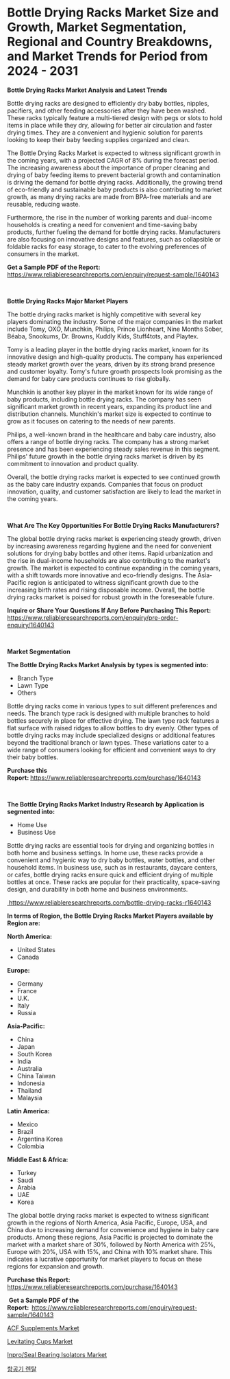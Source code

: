 <p><h1>Bottle Drying Racks Market Size and Growth, Market Segmentation, Regional and Country Breakdowns, and Market Trends for Period from 2024 -  2031</h1></p><p><strong>Bottle Drying Racks Market Analysis and Latest Trends</strong></p>
<p><p>Bottle drying racks are designed to efficiently dry baby bottles, nipples, pacifiers, and other feeding accessories after they have been washed. These racks typically feature a multi-tiered design with pegs or slots to hold items in place while they dry, allowing for better air circulation and faster drying times. They are a convenient and hygienic solution for parents looking to keep their baby feeding supplies organized and clean.</p><p>The Bottle Drying Racks Market is expected to witness significant growth in the coming years, with a projected CAGR of 8% during the forecast period. The increasing awareness about the importance of proper cleaning and drying of baby feeding items to prevent bacterial growth and contamination is driving the demand for bottle drying racks. Additionally, the growing trend of eco-friendly and sustainable baby products is also contributing to market growth, as many drying racks are made from BPA-free materials and are reusable, reducing waste.</p><p>Furthermore, the rise in the number of working parents and dual-income households is creating a need for convenient and time-saving baby products, further fueling the demand for bottle drying racks. Manufacturers are also focusing on innovative designs and features, such as collapsible or foldable racks for easy storage, to cater to the evolving preferences of consumers in the market.</p></p>
<p><strong>Get a Sample PDF of the Report:&nbsp;</strong> <a href="https://www.reliableresearchreports.com/enquiry/request-sample/1640143">https://www.reliableresearchreports.com/enquiry/request-sample/1640143</a></p>
<p>&nbsp;</p>
<p><strong>Bottle Drying Racks Major Market Players</strong></p>
<p><p>The bottle drying racks market is highly competitive with several key players dominating the industry. Some of the major companies in the market include Tomy, OXO, Munchkin, Philips, Prince Lionheart, Nine Months Sober, Béaba, Snookums, Dr. Browns, Kuddly Kids, Stuff4tots, and Playtex.</p><p>Tomy is a leading player in the bottle drying racks market, known for its innovative design and high-quality products. The company has experienced steady market growth over the years, driven by its strong brand presence and customer loyalty. Tomy's future growth prospects look promising as the demand for baby care products continues to rise globally.</p><p>Munchkin is another key player in the market known for its wide range of baby products, including bottle drying racks. The company has seen significant market growth in recent years, expanding its product line and distribution channels. Munchkin's market size is expected to continue to grow as it focuses on catering to the needs of new parents.</p><p>Philips, a well-known brand in the healthcare and baby care industry, also offers a range of bottle drying racks. The company has a strong market presence and has been experiencing steady sales revenue in this segment. Philips' future growth in the bottle drying racks market is driven by its commitment to innovation and product quality.</p><p>Overall, the bottle drying racks market is expected to see continued growth as the baby care industry expands. Companies that focus on product innovation, quality, and customer satisfaction are likely to lead the market in the coming years.</p></p>
<p>&nbsp;</p>
<p><strong>What Are The Key Opportunities For Bottle Drying Racks Manufacturers?</strong></p>
<p><p>The global bottle drying racks market is experiencing steady growth, driven by increasing awareness regarding hygiene and the need for convenient solutions for drying baby bottles and other items. Rapid urbanization and the rise in dual-income households are also contributing to the market's growth. The market is expected to continue expanding in the coming years, with a shift towards more innovative and eco-friendly designs. The Asia-Pacific region is anticipated to witness significant growth due to the increasing birth rates and rising disposable income. Overall, the bottle drying racks market is poised for robust growth in the foreseeable future.</p></p>
<p><strong>Inquire or Share Your Questions If Any Before Purchasing This Report:</strong> <a href="https://www.reliableresearchreports.com/enquiry/pre-order-enquiry/1640143">https://www.reliableresearchreports.com/enquiry/pre-order-enquiry/1640143</a></p>
<p>&nbsp;</p>
<p><strong>Market Segmentation</strong></p>
<p><strong>The Bottle Drying Racks Market Analysis by types is segmented into:</strong></p>
<p><ul><li>Branch Type</li><li>Lawn Type</li><li>Others</li></ul></p>
<p><p>Bottle drying racks come in various types to suit different preferences and needs. The branch type rack is designed with multiple branches to hold bottles securely in place for effective drying. The lawn type rack features a flat surface with raised ridges to allow bottles to dry evenly. Other types of bottle drying racks may include specialized designs or additional features beyond the traditional branch or lawn types. These variations cater to a wide range of consumers looking for efficient and convenient ways to dry their baby bottles.</p></p>
<p><strong>Purchase this Report:&nbsp;</strong><a href="https://www.reliableresearchreports.com/purchase/1640143">https://www.reliableresearchreports.com/purchase/1640143</a></p>
<p>&nbsp;</p>
<p><strong>The Bottle Drying Racks Market Industry Research by Application is segmented into:</strong></p>
<p><ul><li>Home Use</li><li>Business Use</li></ul></p>
<p><p>Bottle drying racks are essential tools for drying and organizing bottles in both home and business settings. In home use, these racks provide a convenient and hygienic way to dry baby bottles, water bottles, and other household items. In business use, such as in restaurants, daycare centers, or cafes, bottle drying racks ensure quick and efficient drying of multiple bottles at once. These racks are popular for their practicality, space-saving design, and durability in both home and business environments.</p></p>
<p><a href="https://www.reliableresearchreports.com/bottle-drying-racks-r1640143">&nbsp;https://www.reliableresearchreports.com/bottle-drying-racks-r1640143</a></p>
<p><strong>In terms of Region, the Bottle Drying Racks Market Players available by Region are:</strong></p>
<p>
    <p> <strong> North America: </strong>
        <ul>
            <li>United States</li>
            <li>Canada</li>
        </ul>
        </p> 
    <p> <strong> Europe: </strong>
        <ul>
            <li>Germany</li>
            <li>France</li>
            <li>U.K.</li>
            <li>Italy</li>
            <li>Russia</li>
        </ul>
        </p> 
    <p> <strong> Asia-Pacific: </strong>
        <ul>
            <li>China</li>
            <li>Japan</li>
            <li>South Korea</li>
            <li>India</li>
            <li>Australia</li>
            <li>China Taiwan</li>
            <li>Indonesia</li>
            <li>Thailand</li>
            <li>Malaysia</li>
        </ul>
        </p> 
    <p> <strong> Latin America: </strong>
        <ul>
            <li>Mexico</li>
            <li>Brazil</li>
            <li>Argentina Korea</li>
            <li>Colombia</li>
        </ul>
        </p> 
    <p> <strong> Middle East & Africa: </strong>
        <ul>
            <li>Turkey</li>
            <li>Saudi</li>
            <li>Arabia</li>
            <li>UAE</li>
            <li>Korea</li>
        </ul>
    </p>
    </p>
<p><p>The global bottle drying racks market is expected to witness significant growth in the regions of North America, Asia Pacific, Europe, USA, and China due to increasing demand for convenience and hygiene in baby care products. Among these regions, Asia Pacific is projected to dominate the market with a market share of 30%, followed by North America with 25%, Europe with 20%, USA with 15%, and China with 10% market share. This indicates a lucrative opportunity for market players to focus on these regions for expansion and growth.</p></p>
<p><strong>Purchase this Report: </strong><a href="https://www.reliableresearchreports.com/purchase/1640143">https://www.reliableresearchreports.com/purchase/1640143</a></p>
<p>&nbsp;<strong>Get a Sample PDF of the Report:&nbsp;&nbsp;</strong><a href="https://www.reliableresearchreports.com/enquiry/request-sample/1640143">https://www.reliableresearchreports.com/enquiry/request-sample/1640143</a></p>
<p><strong></strong></p>
<p><p><a href="https://spotless-saver-8fd.notion.site/ACF-Supplements-Market-Outlook-Industry-Overview-and-Forecast-2024-to-2031-44df6dea91f048d8b413cb40bccf7f00">ACF Supplements Market</a></p><p><a href="https://github.com/RichRobinson5/Market-Research-Report-List-4/blob/main/levitating-cups-market.md">Levitating Cups Market</a></p><p><a href="https://view.publitas.com/reportprime-1/inpro-seal-bearing-isolators-market-report-reveals-the-latest-trends-and-growth-opportunities-of-this-market/">Inpro/Seal Bearing Isolators Market</a></p><p><a href="https://github.com/sougarounis/Market-Research-Report-List-3/blob/main/338205548868.md">항공기 렌탈</a></p></p>